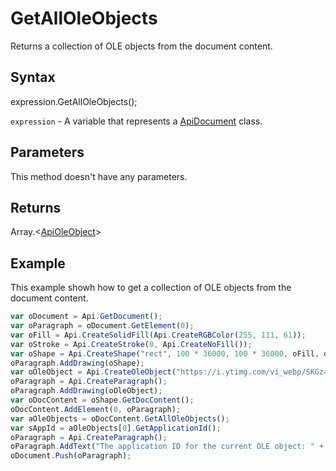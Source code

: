 # GetAllOleObjects

Returns a collection of OLE objects from the document content.

## Syntax

expression.GetAllOleObjects();

`expression` - A variable that represents a [ApiDocument](../ApiDocument.md) class.

## Parameters

This method doesn't have any parameters.

## Returns

Array.<[ApiOleObject](../../ApiOleObject/ApiOleObject.md)>

## Example

This example showh how to get a collection of OLE objects from the document content.

```javascript
var oDocument = Api.GetDocument();
var oParagraph = oDocument.GetElement(0);
var oFill = Api.CreateSolidFill(Api.CreateRGBColor(255, 111, 61));
var oStroke = Api.CreateStroke(0, Api.CreateNoFill());
var oShape = Api.CreateShape("rect", 100 * 36000, 100 * 36000, oFill, oStroke);
oParagraph.AddDrawing(oShape);
var oOleObject = Api.CreateOleObject("https://i.ytimg.com/vi_webp/SKGz4pmnpgY/sddefault.webp", 95 * 36000, 70 * 36000, "https://youtu.be/SKGz4pmnpgY", "asc.{38E022EA-AD92-45FC-B22B-49DF39746DB4}");
oParagraph = Api.CreateParagraph();
oParagraph.AddDrawing(oOleObject);
var oDocContent = oShape.GetDocContent();
oDocContent.AddElement(0, oParagraph);
var aOleObjects = oDocContent.GetAllOleObjects();
var sAppId = aOleObjects[0].GetApplicationId();
oParagraph = Api.CreateParagraph();
oParagraph.AddText("The application ID for the current OLE object: " + sAppId);
oDocument.Push(oParagraph);
```
